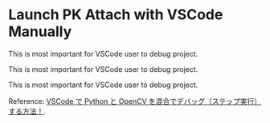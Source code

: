# Launch PK Attach with VSCode Manually

This is most important for VSCode user to debug project.

This is most important for VSCode user to debug project.

This is most important for VSCode user to debug project.

Reference: [VSCode で Python と OpenCV を混合でデバッグ（ステップ実行）する方法！](https://daeudaeu.com/opencv_debug/).
